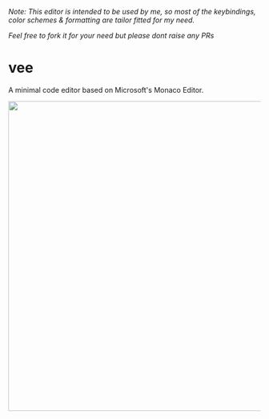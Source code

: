 *Note: This editor is intended to be used by me, so most of the keybindings, color schemes & formatting are tailor fitted for my need.*

*Feel free to fork it for your need but please dont raise any PRs*

# vee
A minimal code editor based on Microsoft's Monaco Editor.

<p align=center><img src="https://i.imgur.com/Ke0BCSf.jpg" width="620"></p>
